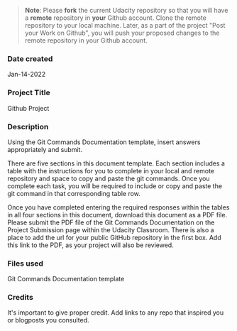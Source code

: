 >**Note**: Please **fork** the current Udacity repository so that you will have a **remote** repository in **your** Github account. Clone the remote repository to your local machine. Later, as a part of the project "Post your Work on Github", you will push your proposed changes to the remote repository in your Github account.

### Date created
Jan-14-2022

### Project Title
Github Project

### Description
Using the Git Commands Documentation template, insert answers appropriately and submit.

There are five sections in this document template. 
Each section includes a table with the instructions for you to complete in your local and remote repository and space to copy and paste the git commands. 
Once you complete each task, you will be required to include or copy and paste the git command in that corresponding table row.

Once you have completed entering the required responses within the tables in all four sections in this document, download this document as a PDF file. 
Please submit the PDF file of the Git Commands Documentation on the Project Submission page within the Udacity Classroom. There is also a place to add the url for your public GitHub repository in the first box. Add this link to the PDF, as your project will also be reviewed.

### Files used
Git Commands Documentation template

### Credits
It's important to give proper credit. Add links to any repo that inspired you or blogposts you consulted.

